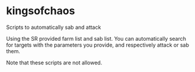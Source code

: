 # kingsofchaos
Scripts to automatically sab and attack

Using the SR provided farm list and sab list. You can automatically search for targets with the parameters you provide, and respectively attack or sab them. 

Note that these scripts are not allowed.